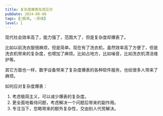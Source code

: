 ```yaml
---
title: 复杂度爆表及其应对
pubDate: 2024-08-08
tags: [🥚极简, 💡思维]
level: 1
---
```


现代社会效率高了，能力强了，范围大了，但是复杂度却爆表了。

比如以前洗衣服很麻烦，但是简单。现在有了洗衣机，虽然效率高了方便了，但是洗衣机带来的复杂度，也增加了麻烦。比如占地方，比如噪音，比如洗衣机清洁维护等。

其它方面也一样，数字设备带来了复杂度爆表的各种软件服务，也给很多人带来了麻烦。

如何应对复杂度爆表：

1. 考虑极简主义，可以减少爆表的复杂度。
2. 更全面地看待问题，考虑解决一个问题后带来的副作用。
3. 专注当下，忽略带来的额外复杂性，交由别人代劳解决。
